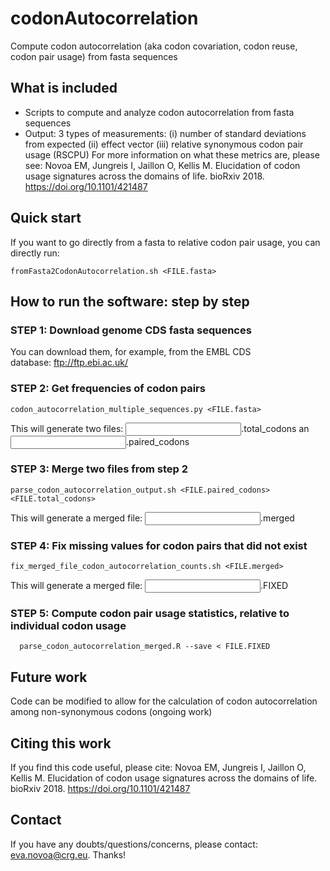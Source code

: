 # codonAutocorrelation
Compute codon autocorrelation (aka codon covariation, codon reuse, codon pair usage) from fasta sequences

## What is included
- Scripts to compute and analyze codon autocorrelation from fasta sequences 
- Output: 3 types of measurements: 
(i) number of standard deviations from expected
(ii) effect vector
(iii) relative synonymous codon pair usage (RSCPU) 
For more information on what these metrics are, please see: Novoa EM, Jungreis I, Jaillon O, Kellis M. Elucidation of codon usage signatures across the domains of life. bioRxiv 2018. https://doi.org/10.1101/421487

## Quick start
If you want to go directly from a fasta to relative codon pair usage, you can directly run:
```
fromFasta2CodonAutocorrelation.sh <FILE.fasta>
```

## How to run the software: step by step

### STEP 1: Download genome CDS fasta sequences
You can download them, for example, from the EMBL CDS database: ftp://ftp.ebi.ac.uk/

### STEP 2: Get frequencies of codon pairs 

```
codon_autocorrelation_multiple_sequences.py <FILE.fasta> 
```
This will generate two files: <INPUT>.total_codons an <INPUT>.paired_codons

### STEP 3: Merge two files from step 2
```
parse_codon_autocorrelation_output.sh <FILE.paired_codons> <FILE.total_codons>

```
This will generate a merged file: <INPUT>.merged

### STEP 4: Fix missing values for codon pairs that did not exist
```
fix_merged_file_codon_autocorrelation_counts.sh <FILE.merged>
```
This will generate a merged file: <INPUT>.FIXED

### STEP 5: Compute codon pair usage statistics, relative to individual codon usage
```
  parse_codon_autocorrelation_merged.R --save < FILE.FIXED
```

## Future work
Code can be modified to allow for the calculation of codon autocorrelation among non-synonymous codons (ongoing work)

## Citing this work

If you find this code useful, please cite: Novoa EM, Jungreis I, Jaillon O, Kellis M. Elucidation of codon usage signatures across the domains of life. bioRxiv 2018. https://doi.org/10.1101/421487

## Contact

If you have any doubts/questions/concerns, please contact: eva.novoa@crg.eu. Thanks!

